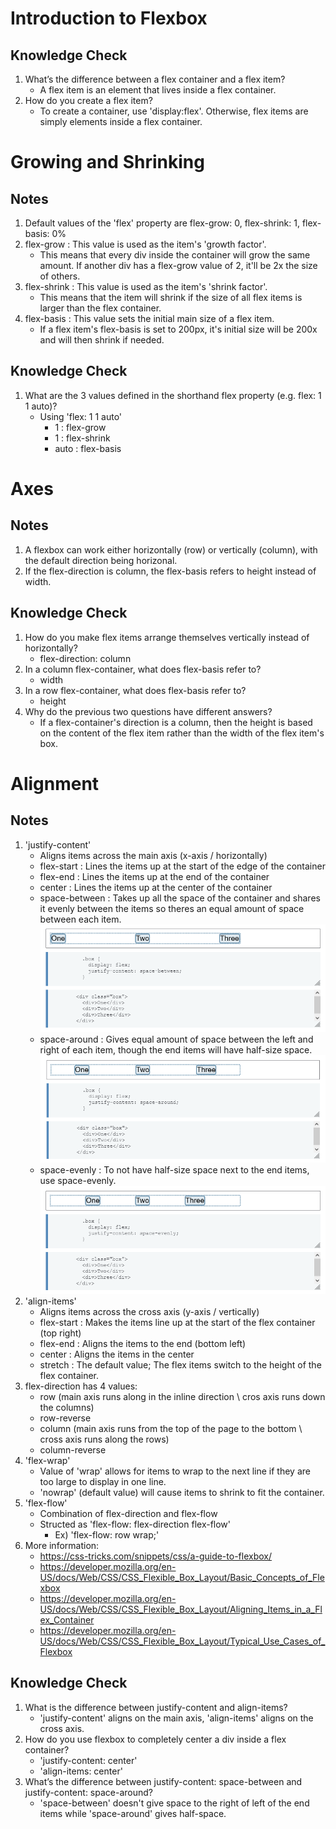 # Introduction to Flexbox
## Knowledge Check
1. What’s the difference between a flex container and a flex item?
    * A flex item is an element that lives inside a flex container.
2. How do you create a flex item?
    * To create a container, use 'display:flex'. Otherwise, flex items are simply elements inside a flex container.
# Growing and Shrinking
## Notes
1. Default values of the 'flex' property are flex-grow: 0, flex-shrink: 1, flex-basis: 0%
2. flex-grow : This value is used as the item's 'growth factor'.
    * This means that every div inside the container will grow the same amount. If another div has a flex-grow value of 2, it'll be 2x the size of others.
3. flex-shrink : This value is used as the item's 'shrink factor'. 
    * This means that the item will shrink if the size of all flex items is larger than the flex container.
4. flex-basis : This value sets the initial main size of a flex item. 
    * If a flex item's flex-basis is set to 200px, it's initial size will be 200x and will then shrink if needed.
## Knowledge Check
1. What are the 3 values defined in the shorthand flex property (e.g. flex: 1 1 auto)?
    * Using 'flex: 1 1 auto'
        * 1 : flex-grow 
        * 1 : flex-shrink
        * auto : flex-basis
# Axes
## Notes
1. A flexbox can work either horizontally (row) or vertically (column), with the default direction being horizonal.
2. If the flex-direction is column, the flex-basis refers to height instead of width.
## Knowledge Check
1. How do you make flex items arrange themselves vertically instead of horizontally?
    * flex-direction: column
2. In a column flex-container, what does flex-basis refer to?
    * width
3. In a row flex-container, what does flex-basis refer to?
    * height
4. Why do the previous two questions have different answers?
    * If a flex-container's direction is a column, then the height is based on the content of the flex item rather than the width of the flex item's box.
# Alignment
## Notes
1. 'justify-content' 
	* Aligns items across the main axis (x-axis / horizontally)	
    * flex-start : Lines the items up at the start of the edge of the container
    * flex-end : Lines the items up at the end of the container
    * center : Lines the items up at the center of the container
	* space-between : Takes up all the space of the container and shares it evenly between the items so theres an equal amount of space between each item.
    ![flexbox space-between](./images/flexbox-img-three.png)
    * space-around : Gives equal amount of space between the left and right of each item, though the end items will have half-size space.
    ![flexbox space-around](./images/flexbox-img-two.png)
    * space-evenly : To not have half-size space next to the end items, use space-evenly.
    ![flexbox space-evenly](./images/flexbox-img-one.png)
2. 'align-items'
	* Aligns items across the cross axis (y-axis / vertically)
	* flex-start : Makes the items line up at the start of the flex container (top right)
	* flex-end : Aligns the items to the end (bottom left)
	* center : Aligns the items in the center
	* stretch : The default value; The flex items switch to the height of the flex container.
3. flex-direction has 4 values:
	* row (main axis runs along in the inline direction \ cros axis runs down the columns)
	* row-reverse
	* column (main axis runs from the top of the page to the bottom \ cross axis runs along the rows)
	* column-reverse
4. 'flex-wrap'
	* Value of 'wrap' allows for items to wrap to the next line if they are too large to display in one line.
	* 'nowrap' (default value) will cause items to shrink to fit the container.
5. 'flex-flow'
	* Combination of flex-direction and flex-flow
	* Structed as 'flex-flow: flex-direction flex-flow'
	    * Ex) 'flex-flow: row wrap;'
6. More information:
	* https://css-tricks.com/snippets/css/a-guide-to-flexbox/
	* https://developer.mozilla.org/en-US/docs/Web/CSS/CSS_Flexible_Box_Layout/Basic_Concepts_of_Flexbox
	* https://developer.mozilla.org/en-US/docs/Web/CSS/CSS_Flexible_Box_Layout/Aligning_Items_in_a_Flex_Container
	* https://developer.mozilla.org/en-US/docs/Web/CSS/CSS_Flexible_Box_Layout/Typical_Use_Cases_of_Flexbox
## Knowledge Check
1. What is the difference between justify-content and align-items?
    * 'justify-content' aligns on the main axis, 'align-items' aligns on the cross axis.
2. How do you use flexbox to completely center a div inside a flex container?
    * 'justify-content: center'
    * 'align-items: center'
3. What’s the difference between justify-content: space-between and justify-content: space-around?
    * 'space-between' doesn't give space to the right of left of the end items while 'space-around' gives half-space.